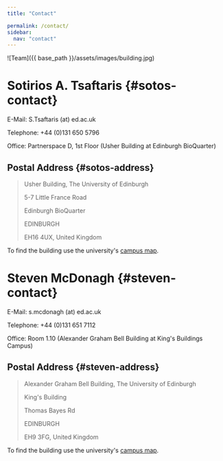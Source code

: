 ```yaml
---
title: "Contact"

permalink: /contact/
sidebar:
  nav: "contact"
---
```

![Team]({{ base_path }}/assets/images/building.jpg)


# Sotirios A. Tsaftaris {#sotos-contact}

E-Mail: S.Tsaftaris (at) ed.ac.uk  

Telephone: +44 (0)131 650 5796  

Office: Partnerspace D, 1st Floor (Usher Building at Edinburgh BioQuarter)

## Postal Address {#sotos-address}

> Usher Building, The University of Edinburgh
> 
> 5-7 Little France Road
> 
> Edinburgh BioQuarter
> 
> EDINBURGH
> 
> EH16 4UX, United Kingdom

To find the building use the university's [campus map](https://usher.ed.ac.uk/contact/find-us).

# Steven McDonagh {#steven-contact}

E-Mail: s.mcdonagh (at) ed.ac.uk

Telephone: +44 (0)131 651 7112  

Office: Room 1.10 (Alexander Graham Bell Building at King's Buildings Campus)

## Postal Address {#steven-address}

> Alexander Graham Bell Building, The University of Edinburgh
> 
> King's Building
> 
> Thomas Bayes Rd
> 
> EDINBURGH
> 
> EH9 3FG, United Kingdom

To find the building use the university's [campus map](https://www.ed.ac.uk/maps/maps).


